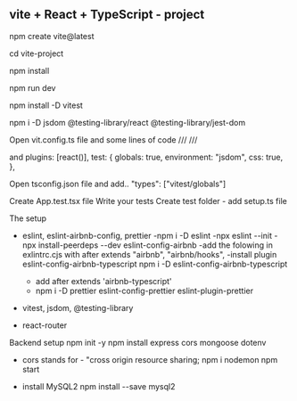 ## vite + React + TypeScript - project
npm create vite@latest

cd vite-project

npm install

npm run dev

npm install -D vitest

npm i -D jsdom @testing-library/react @testing-library/jest-dom

Open vit.config.ts file and some lines of code
/// <reference types="vitest" />
/// <reference types="vite/client" />

and 
  plugins: [react()],
  test: {
    globals: true,
    environment: "jsdom",
    css: true,
  },

Open tsconfig.json file and add..
"types": ["vitest/globals"]

Create App.test.tsx file
Write your tests
Create test folder - add setup.ts file

The setup
* eslint, eslint-airbnb-config, prettier
  -npm i -D eslint
  -npx eslint --init
  -npx install-peerdeps --dev eslint-config-airbnb
  -add the folowing in exlintrc.cjs with after extends
        "airbnb",
        "airbnb/hooks",
  -install plugin eslint-config-airbnb-typescript
  npm i -D eslint-config-airbnb-typescript
  - add after extends
    'airbnb-typescript'
  - npm i -D prettier eslint-config-prettier eslint-plugin-prettier
  

* vitest, jsdom, @testing-library
* react-router

Backend setup
npm init -y
npm install express cors mongoose dotenv
* cors stands for - "cross origin resource sharing;
npm i nodemon
npm start

* install MySQL2
npm install --save mysql2